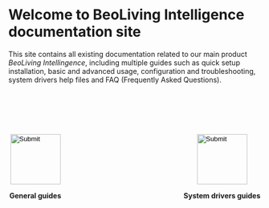 # Welcome to BeoLiving Intelligence documentation site

This site contains all existing documentation related to our main product _BeoLiving Intellingence_, including multiple guides such as quick setup 
installation, basic and advanced usage, configuration and troubleshooting, system drivers help files and FAQ (Frequently Asked Questions).



<div style="margin:auto; width: 500px; margin-top: 100px">
 <div style="float:left">
  <div align="center">
   <input type="image" src="icons/guides.png" height="100px" onclick="location.href='https://ik-avi.github.io/doctest/bli-guides/'"/>
   </div>
  <p align="center"><strong>General guides</strong></p>
  </div>

 <div style="float:right">
  <div align="center">
   <input type="image" src="icons/systems.png" height="100px" onclick="location.href='https://ik-avi.github.io/doctest/bli-help-files/drivers/main.html'"/>
   </div>
 <p align="center"><strong>System drivers guides</strong></p>
 </div>


